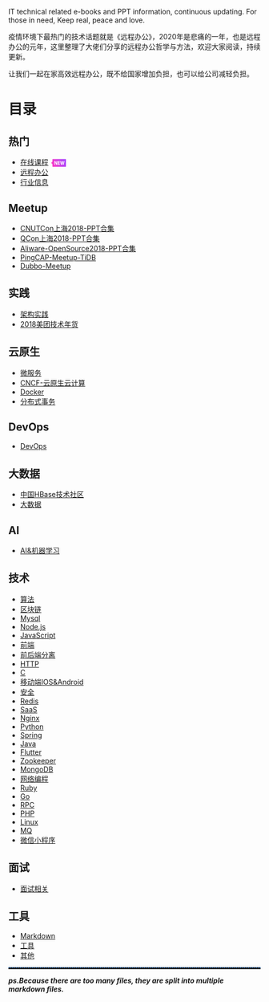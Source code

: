 IT technical related e-books and PPT information, continuous updating.
For those in need, Keep real, peace and love.

疫情环境下最热门的技术话题就是《远程办公》，2020年是悲痛的一年，也是远程办公的元年，这里整理了大佬们分享的远程办公哲学与方法，欢迎大家阅读，持续更新。

让我们一起在家高效远程办公，既不给国家增加负担，也可以给公司减轻负担。

# 目录
## 热门
* [在线课程](md/onlineCourse.md)<img src="icon/new.png" alt="new" width="30" height="16" style="content: '';width: 30px;height: 16px;background-size: contain;display: inline-block;vertical-align: middle;margin-left: 5px;" />
* [远程办公](md/telecommuting.md)
* [行业信息](md/hangye.md)
## Meetup
* [CNUTCon上海2018-PPT合集](md/cnutcon2018.md)
* [QCon上海2018-PPT合集](md/qconsh2018.md)
* [Aliware-OpenSource2018-PPT合集](md/aliwareOpenSource2018.md)
* [PingCAP-Meetup-TiDB](md/pingcap-meetup.md)
* [Dubbo-Meetup](md/dubbo-meetup.md)
## 实践
* [架构实践](md/architectural-practice.md)
* [2018美团技术年货](md/meituan2018.md)
## 云原生
* [微服务](md/micro-service.md)
* [CNCF-云原生云计算](md/cncf.md)
* [Docker](md/docker.md)
* [分布式事务](md/distributed-transaction.md)
## DevOps
* [DevOps](md/devops.md)
## 大数据
* [中国HBase技术社区](md/hbase-group-meetup.md)
* [大数据](md/bigdata.md)
## AI
* [AI&机器学习](md/ai.md)
## 技术
* [算法](md/algorithm.md)
* [区块链](md/block-chain.md)
* [Mysql](md/mysql.md)
* [Node.js](md/nodejs.md)
* [JavaScript](md/javascript.md)
* [前端](md/front-end.md)
* [前后端分离](md/front-end.md#前后端分离)
* [HTTP](md/http.md)
* [C](md/c.md)
* [移动端IOS&Android](md/ios-android.md)
* [安全](md/security.md)
* [Redis](md/redis.md)
* [SaaS](md/saas.md)
* [Nginx](md/nginx.md)
* [Python](md/python.md)
* [Spring](md/spring.md)
* [Java](md/java.md)
* [Flutter](md/flutter.md)
* [Zookeeper](md/zookeeper.md)
* [MongoDB](md/mongodb.md)
* [网络编程](md/network-programming.md)
* [Ruby](md/ruby.md)
* [Go](md/go.md)
* [RPC](md/rpc.md)
* [PHP](md/php.md)
* [Linux](md/linux.md)
* [MQ](md/mq.md)
* [微信小程序](md/wechat.md)
## 面试
* [面试相关](md/interview.md)
## 工具
* [Markdown](md/markdown.md)
* [工具](md/tools.md)
* [其他](md/other.md)

<hr style=" height:2px;border:none;border-top:2px dotted #185598;" />

**_ps.Because there are too many files, they are split into multiple markdown files._**







